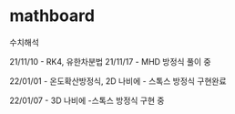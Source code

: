 # mathboard
수치해석

21/11/10 - RK4, 유한차분법
21/11/17 - MHD 방정식 풀이 중

22/01/01 - 온도확산방정식, 2D 나비에 - 스톡스 방정식 구현완료

22/01/07 - 3D 나비에 -스톡스 방정식 구현 중
